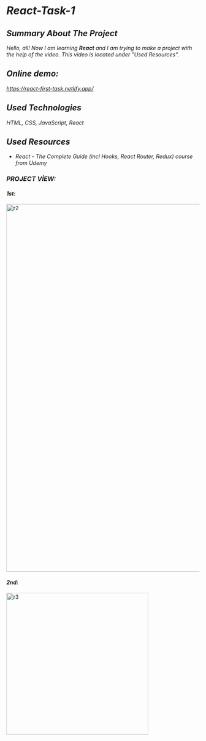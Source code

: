 # *React-Task-1*

## *Summary About The Project*
*Hello, all! 
Now I am learning <b>React</b> and I am trying to make a project with the help of the video. This video is located under "Used Resources".*

## *Online demo:*
*https://react-first-task.netlify.app/*

## *Used Technologies*
*HTML, CSS, JavaScript, React*

## *Used Resources*
* *React - The Complete Guide (incl Hooks, React Router, Redux) course from Udemy*

### *PROJECT VİEW:*

#### *1st:*
<img width="960" alt="r2" src="https://user-images.githubusercontent.com/63058707/134480159-7dc6380d-11aa-428a-81c2-7bf31bb62dda.png">

#### *2nd:*
<img width="370" alt="r3" src="https://user-images.githubusercontent.com/63058707/134480202-b0e9e71b-a625-4681-aa17-5683ce8993de.png">



